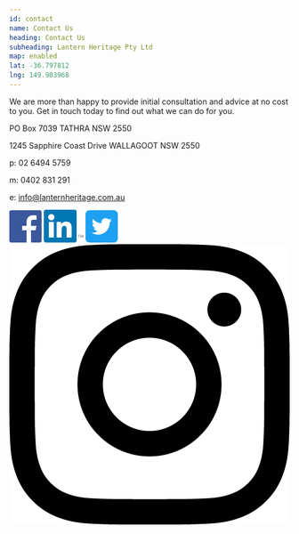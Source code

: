 ```yaml
---
id: contact
name: Contact Us
heading: Contact Us
subheading: Lantern Heritage Pty Ltd 
map: enabled
lat: -36.797812
lng: 149.903968
---
```


We are more than happy to provide initial consultation and advice at no cost to you. Get in touch today to find out what we can do for you.

PO Box 7039
TATHRA NSW 2550

1245 Sapphire Coast Drive 
WALLAGOOT NSW 2550

p: 02 6494 5759

m: 0402 831 291

e: <a href="mailto:&#105;&#110;&#102;&#111;&#064;&#108;&#097;&#110;&#116;&#101;&#114;&#110;&#104;&#101;&#114;&#105;&#116;&#097;&#103;&#101;&#046;&#099;&#111;&#109;&#046;&#097;&#117;"> &#105;&#110;&#102;&#111;&#064;&#108;&#097;&#110;&#116;&#101;&#114;&#110;&#104;&#101;&#114;&#105;&#116;&#097;&#103;&#101;&#046;&#099;&#111;&#109;&#046;&#097;&#117; </a>

[<img class="social" src="assets/images/social/facebook.png">](https://www.facebook.com/shiningalightonpeopleandplace/)  [<img class="social" src="assets/images/social/linkedin.png">](https://www.linkedin.com/company-beta/18175797/)   [<img class="social" src="assets/images/social/twitter.png">](https://twitter.com/LanternHeritage)  [<img class="social"  src="assets/images/social/instagram.png">](https://www.instagram.com/shiningalightonpeopleandplace/)  

